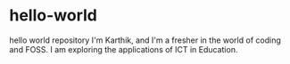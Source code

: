 # hello-world
hello world repository
I'm Karthik, and I'm a fresher in the world of coding and FOSS. 
I am exploring the applications of ICT in Education.
